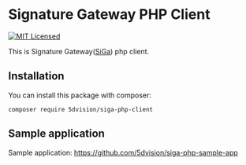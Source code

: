 # Signature Gateway PHP Client

[![MIT Licensed](https://img.shields.io/badge/license-MIT-brightgreen.svg?style=flat-square)](LICENSE)

This is Signature Gateway([SiGa](https://github.com/open-eid/SiGa/wiki)) php client.

## Installation
You can install this package with composer:

```shell
composer require 5dvision/siga-php-client
```


## Sample application

Sample application: https://github.com/5dvision/siga-php-sample-app


